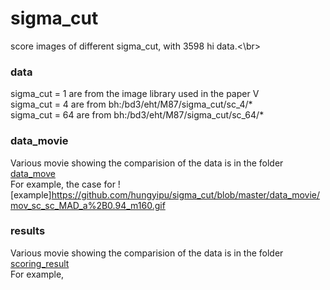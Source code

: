 # sigma_cut
score images of different sigma_cut, with 3598 hi data.<\br>

### data
sigma_cut = 1 are from the image library used in the paper V </br>
sigma_cut = 4 are from bh:/bd3/eht/M87/sigma_cut/sc_4/* </br>
sigma_cut = 64 are from bh:/bd3/eht/M87/sigma_cut/sc_64/* </br>

### data_movie
Various movie showing the comparision of the data is in the folder [data_move](https://github.com/hungyipu/sigma_cut/tree/master/data_movie)</br>
For example, the case for 
![example]https://github.com/hungyipu/sigma_cut/blob/master/data_movie/mov_sc_sc_MAD_a%2B0.94_m160.gif

### results
Various movie showing the comparision of the data is in the folder [scoring_result ](https://github.com/hungyipu/sigma_cut/tree/master/compare_result) </br>
For example,
